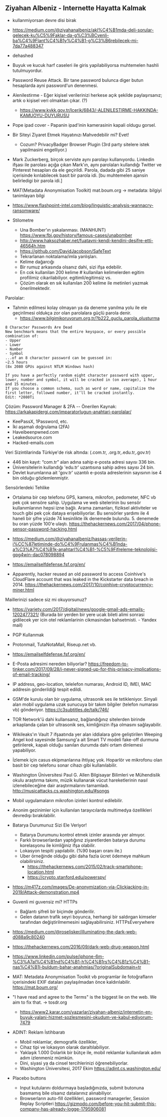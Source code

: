 ## Ziyahan Albeniz - Internette Hayatta Kalmak

- kullanmiyorsan devre disi birak
- https://medium.com/@ziyahanalbeniz/akl%C4%B1mda-deli-sorular-gelecek-ku%C5%9Faklar-da-g%C3%BCvenli-ba%C4%9Flant%C4%B1y%C4%B1-g%C3%B6rebilecek-mi-7da77a488347
- dehashed
- Buyuk ve kucuk harf caseleri ile giris yapilabiliyorsa muhtemelen hashli tutulmuyordur.
- Password Reuse Attack. Bir tane password bulunca diger butun hesaplarda ayni password'un denenmesi.
- Alenilestirme - Eğer kişisel verilerinizi herkese açık şekilde paylaşırsanız; artık o kişisel veri olmaktan çıkar. (?)
  - https://www.kvkk.gov.tr/Icerik/6843/-ALENILESTIRME-HAKKINDA-KAMUOYU-DUYURUSU
- Pope ipad cover - Papanin ipad'inin kamerasinin kapali oldugu gorsel.
- Bir Siteyi Ziyaret Etmek Hayatınızı Mahvedebilir mi? Evet! 
  - Cozum? PrivacyBadger Browser Plugin (3rd party sitelere istek yapilmasini engelliyor.)
- Mark Zuckerberg, birçok serviste aynı parolayı kullanıyordu. Linkedin ifşası ile parolası açığa çıkan Mark'ın, aynı parolaları kullandığı Twitter ve Pinterest hesapları da ele geçirildi. Parola, dadada gibi 25 saniye içerisinde kırılabilecek basit bir parola idi. [bu muhtemelen ajansin belirledigi bir parola idi.]
- MAT(Metadata Anonymisation Toolkit) mat.boum.org -> metadata: bilgiyi tanimlayan bilgi
- https://www.flashpoint-intel.com/blog/linguistic-analysis-wannacry-ransomware/

- Stilometre
  - Una Bomber'ın yakalanması. (MANHUNT) https://www.fbi.gov/history/famous-cases/unabomber
  - http://www.haksozhaber.net/fuatavni-kendi-kendini-desifre-etti-46564h.htm
  - https://github.com/DavidJacobson/SafeText
  - Tekrarlanan noktalama/imla yanlışları.
  - Kelime dağarcığı
  - Bir rumuz arkasında olsanız dahi, sizi ifşa edebilir.
  - En cok kullanilan 200 kelime # kullanilan kelimelerden egitim profilimiz cikarilabiliyor. egitimli/egitimsiz vs.
  - Çözüm olarak en sık kullanılan 200 kelime ile metinleri yazmak önerilmektedir.

Parolalar:
- Tahmin edilmesi kolay olmayan ya da deneme yanılma yolu ile ele geçirilmesi oldukça zor olan parolalara güçlü parola denir.
  - https://www.bilgimikoruyorum.org.tr/?b222_guclu_parola_olusturma 

```
8 Character Passwords Are Dead
New benchmark means that the entire keyspace, or every possible combination of:
- Upper
- Lower
- Number
- Symbol
...of an 8 character password can be guessed in:
~2.5 hours
(8x 2080 GPUs against NTLM Windows hash)

If you have a perfectly random eight character password with upper, lower, number and symbol, it will be cracked in (on average), 1 hour and 15 minutes.
If you choose a common schema, such as word or name, capitalize the first letter, followed number, it’ll be cracked instantly.
Edit: *2080Ti
```

Çözüm: Password Manager & 2FA -- Önerilen Kaynak: https://arkakapidergi.com/imparatorlugun-anahtari-parolalar/
- KeePassX, 1Password, etc.
- İki aşamalı doğrulama (2FA)
- Haveibeenpwned.com
- Leakedsource.com
- Hacked-emails.com

Veri Sizintilarinda Türkiye'de risk altında: (.com.tr, .org.tr,.edu.tr,.gov.tr)
- 446 bin kayıt: “com.tr” alan adına sahip e-posta adresi sayısı 336 bin.
- Üniversitelerin kullandığı 'edu.tr' uzantısına sahip adres sayısı 24 bin.
- Devlet kurumlarına ait 'gov.tr' uzantılı e-posta adreslerinin sayısının ise 4 bin olduğu gözlemlenmiştir.

Sensörlerdeki Tehlike
- Ortalama bir cep telefonu GPS, kamera, mikrofon, pedometer, NFC vb pek çok sensöre sahip. Uygulama ve web sitelerinin bu sensör kullanımlarının hepsi izne bağlı. Arama zamanları, fiziksel aktiviteler ve touch gibi pek çok dataya erişebiliyorlar. Bu sensörler yardımı ile 4 haneli bir şifre yüzde 74 kesinlikte ilk denemede bulundu. 5. denemede bu oran yüzde 100'e ulaştı. https://thehackernews.com/2017/04/phone-sensor-password-hacking.html

- https://medium.com/@ziyahanalbeniz/hassas-verilerin-i%CC%87letiminde-do%C4%9Frulanmas%C4%B1nda-a%C3%A7%C4%B1k-anahtarl%C4%B1-%C5%9Fifreleme-teknolojisi-gpg4win-dac078098894
- https://emailselfdefense.fsf.org/en/
    
- Apparently, hacker reused an old password to access Coinhive's CloudFlare account that was leaked in the Kickstarter data breach in 2014. https://thehackernews.com/2017/10/coinhive-cryptocurrency-miner.html

Maillerinizi sadece siz mi okuyorsunuz? 
- https://variety.com/2017/digital/news/google-gmail-ads-emails-1202477321/ (Burada bir yerden bir yere ucak bileti alimi sonrasi gidilecek yer icin otel reklamlarinin cikmasindan bahsetmisti. - Yandex mail)
- PGP Kullanmak
- Protonmail, TutaNotaMail, Riseup.net vb.
- https://emailselfdefense.fsf.org/en/
- E-Posta adresimi nereden biliyorlar? https://freedom-to-tinker.com/2017/09/28/i-never-signed-up-for-this-privacy-implications-of-email-tracking/

- IP address, geo-location, telelefon numarası, Android ID, IMEI, MAC addresin gönderildiği tespit edildi.
- GSM'de kurulu olan bir uygulama, ultrasonik ses ile tetikleniyor. Sinyali alan mobil uygulama uzak sunucuya bir takım bilgiler (telefon numarası vb) gönderiyor. https://c3subtitles.de/talk/746/
- TOR Network'ü dahi kullansanız, bağlandığınız sitelerden birinde arkaplanda çalan bir ultrasonik ses, kimliğinizin ifşa olmasını sağlayabilir.
- Wikileaks'ın Vault 7 ifşaatında yer alan iddialara göre geliştirilen Weeping Angel kod sayesinde Samsung'a ait Smart TV modeli fake-off durmuna getirilerek, kapalı olduğu sanılan durumda dahi ortam dinlemesi yapabiliyor.
- İzlemek için casus ekipmanlarına ihtiyaç yok. Hoparlör ve mikrofonu olan basit bir cep telefonu sonar cihazı gibi kullanılabilir.
- Washington Üniversitesi Paul G. Allen Bilgisayar Bilimleri ve Mühendislik okulu araştırma takımı, müzik kullanarak vücut hareketlerinin nasıl izlenebileceğine dair araştırmalarını tamamladı. http://musicattacks.cs.washington.edu/#songs
- Mobil uygulamaların mikrofon izinleri kontrol edilebilir.
- Anonim gezinimler için kullanılan tarayıcılarda multimedya özellikleri devredışı bırakılabilir.

- Batarya Durumunuz Sizi Ele Veriyor! 
  - Batarya Durumunu kontrol etmek izinler arasında yer almıyor.
  - Farklı browserlardan yaptığınız ziyaretlerden batarya durumu korelasyonu ile kimliğiniz ifşa olabilir.
  - Lokasyon tespiti yapılabilir. (%90 başarı oranı ile.)
  - Uber örneğinde olduğu gibi daha fazla ücret ödemeye mahkum olabilirsiniz.
    - https://thehackernews.com/2015/02/track-smartphone-location.html
    - https://crypto.stanford.edu/powerspy/

- https://m417z.com/images/De-anonymization-via-Clickjacking-in-2019/Attack-demonstration.mp4

- Guvenli mi guvensiz mi? HTTPs
  - Bağlantı şifreli bir biçimde gönderilir.
  - Gelen datanın trafik seyri boyunca, herhangi bir saldırgan kimseler tarafından değiştirilmemesini sağlayabilirsiniz.
    HTTPsEverywhere

- https://medium.com/@roselisker/illuminating-the-dark-web-d088a9c80240
- https://thehackernews.com/2016/09/dark-web-drug-weapon.html
- https://www.linkedin.com/pulse/iphone-6m-%C3%A7al%C4%B1nd%C4%B1-h%C4%B1rs%C4%B1z%C4%B1-nas%C4%B1l-buldum-bahar-anahmias/?originalSubdomain=tr

- MAT: Metadata Anonymisation Toolkit vb programlar ile fotoğrafların içerisindeki EXIF dataları paylaşılmadan önce kaldırılabilir. https://mat.boum.org/

- "I have read and agree to the Terms" is the biggest lie on the web. We aim to fix that. -> tosdr.org
  - https://www2.karar.com/yazarlar/ziyahan-albeniz/internetin-en-buyuk-yalani-hizmet-sozlesmesini-okudum-ve-kabul-ediyorum-7479
 
- ADINT: Reklam İstihbaratı
  - Mobil reklamlar, demografik özellikler,
  - Cihaz tipi ve lokasyon olarak daraltılabiliyor.
  - Yaklaşık 1.000 Dolarlık bir bütçe ile, mobil reklamlar kullanılarak adım adım izlenmeniz mümkün.
  - Dini, siyasi ya da cinsel tercihlerinizi öğrenebiliyorlar.
  - Washington Üniversitesi, 2017 Ekim https://adint.cs.washington.edu/

- Placebo buttons
  - Input kutularını doldurmaya başladığınızda, submit butonuna basmamış bile olsanız datalarınız alınabiliyor.
  - Browserların auto-fill özellikleri, password managerler, Session Replay Scriptleri https://gizmodo.com/before-you-hit-submit-this-company-has-already-logge-1795906081
